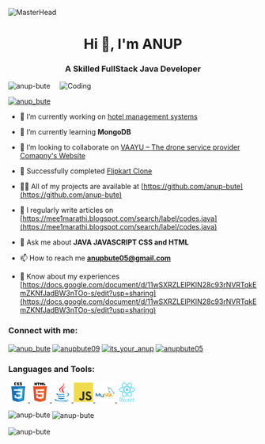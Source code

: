 ![MasterHead](https://mir-s3-cdn-cf.behance.net/project_modules/max_1200/54b6c068097599.5b50bca476b9b.gif)
<h1 align="center">Hi 👋, I'm ANUP</h1>
<h3 align="center">A Skilled FullStack Java Developer</h3>
<img align="right" alt="Coding" width="400" src="https://media.tenor.com/rePDfDWO3XoAAAAd/hacking.gif">

<p align="left"> <img src="https://komarev.com/ghpvc/?username=anup-bute&label=Profile%20views&color=0e75b6&style=flat" alt="anup-bute" /> </p>

<p align="left"> <a href="https://twitter.com/anup_bute" target="blank"><img src="https://img.shields.io/twitter/follow/anup_bute?logo=twitter&style=for-the-badge" alt="anup_bute" /></a> </p>

- 🔭 I’m currently working on [hotel management systems](https://github.com/anup-bute/Hotel-Management-System)

- 🌱 I’m currently learning **MongoDB**

- 👯 I’m looking to collaborate on [VAAYU – The drone service provider Comapny's Website](https://anup-bute.github.io/Project-VAAYU/)

- 🤝 Successfully completed [Flipkart Clone](https://anup-bute.github.io/Flipkart_clone/)

- 👨‍💻 All of my projects are available at [https://github.com/anup-bute](https://github.com/anup-bute)

- 📝 I regularly write articles on [https://mee1marathi.blogspot.com/search/label/codes.java](https://mee1marathi.blogspot.com/search/label/codes.java)

- 💬 Ask me about **JAVA JAVASCRIPT CSS and HTML**

- 📫 How to reach me **anupbute05@gmail.com**

- 📄 Know about my experiences [https://docs.google.com/document/d/11wSXRZLElPKlN28c93rNVRTqkEmZKNfJadBW3nTOo-s/edit?usp=sharing](https://docs.google.com/document/d/11wSXRZLElPKlN28c93rNVRTqkEmZKNfJadBW3nTOo-s/edit?usp=sharing)

<h3 align="left">Connect with me:</h3>
<p align="left">
<a href="https://twitter.com/anup_bute" target="blank"><img align="center" src="https://raw.githubusercontent.com/rahuldkjain/github-profile-readme-generator/master/src/images/icons/Social/twitter.svg" alt="anup_bute" height="30" width="40" /></a>
<a href="https://linkedin.com/in/anupbute09" target="blank"><img align="center" src="https://raw.githubusercontent.com/rahuldkjain/github-profile-readme-generator/master/src/images/icons/Social/linked-in-alt.svg" alt="anupbute09" height="30" width="40" /></a>
<a href="https://instagram.com/its_your_anup" target="blank"><img align="center" src="https://raw.githubusercontent.com/rahuldkjain/github-profile-readme-generator/master/src/images/icons/Social/instagram.svg" alt="its_your_anup" height="30" width="40" /></a>
<a href="https://www.hackerrank.com/anupbute05" target="blank"><img align="center" src="https://raw.githubusercontent.com/rahuldkjain/github-profile-readme-generator/master/src/images/icons/Social/hackerrank.svg" alt="anupbute05" height="30" width="40" /></a>
</p>

<h3 align="left">Languages and Tools:</h3>
<p align="left"> <a href="https://www.w3schools.com/css/" target="_blank" rel="noreferrer"> <img src="https://raw.githubusercontent.com/devicons/devicon/master/icons/css3/css3-original-wordmark.svg" alt="css3" width="40" height="40"/> </a> <a href="https://www.w3.org/html/" target="_blank" rel="noreferrer"> <img src="https://raw.githubusercontent.com/devicons/devicon/master/icons/html5/html5-original-wordmark.svg" alt="html5" width="40" height="40"/> </a> <a href="https://www.java.com" target="_blank" rel="noreferrer"> <img src="https://raw.githubusercontent.com/devicons/devicon/master/icons/java/java-original.svg" alt="java" width="40" height="40"/> </a> <a href="https://developer.mozilla.org/en-US/docs/Web/JavaScript" target="_blank" rel="noreferrer"> <img src="https://raw.githubusercontent.com/devicons/devicon/master/icons/javascript/javascript-original.svg" alt="javascript" width="40" height="40"/> </a> <a href="https://www.mysql.com/" target="_blank" rel="noreferrer"> <img src="https://raw.githubusercontent.com/devicons/devicon/master/icons/mysql/mysql-original-wordmark.svg" alt="mysql" width="40" height="40"/> </a> <a href="https://reactjs.org/" target="_blank" rel="noreferrer"> <img src="https://raw.githubusercontent.com/devicons/devicon/master/icons/react/react-original-wordmark.svg" alt="react" width="40" height="40"/> </a> </p>

<p><img align="left" src="https://github-readme-stats.vercel.app/api/top-langs?username=anup-bute&show_icons=true&locale=en&layout=compact" alt="anup-bute" /></p>

<p>&nbsp;<img align="center" src="https://github-readme-stats.vercel.app/api?username=anup-bute&show_icons=true&locale=en" alt="anup-bute" /></p>

<p><img align="center" src="https://github-readme-streak-stats.herokuapp.com/?user=anup-bute&" alt="anup-bute" /></p>
